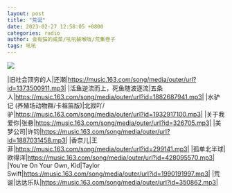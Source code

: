```yaml
---
layout: post
title: "荒诞"
date: 2023-02-27 12:58:05 +0800
categories: radio
author: 会有猫的咸菜/吼吼破喉咙/荒集卷子
tags: 吼吼
---
```

![]({{site.baseurl}}/images/cover_20230227.jpg)

|旧社会顶穷的人|还潮|https://music.163.com/song/media/outer/url?id=1373500911.mp3|
|活鱼逆流而上，死鱼随波逐流|五条人|https://music.163.com/song/media/outer/url?id=1882687941.mp3|
|水驴记 (养殖场动物群/卡祖笛版)|北寂吖/驴|https://music.163.com/song/media/outer/url?id=1932917100.mp3|
|关于我爱你|张悬|https://music.163.com/song/media/outer/url?id=326705.mp3|
|美梦公司|许钧|https://music.163.com/song/media/outer/url?id=1887031458.mp3|
|香奈儿|王菲|https://music.163.com/song/media/outer/url?id=299141.mp3|
|孤单北半球|欧得洋|https://music.163.com/song/media/outer/url?id=428095570.mp3|
|You're On Your Own, Kid|Taylor Swift|https://music.163.com/song/media/outer/url?id=1990191997.mp3|
|荒诞|达达乐队|https://music.163.com/song/media/outer/url?id=350862.mp3|

